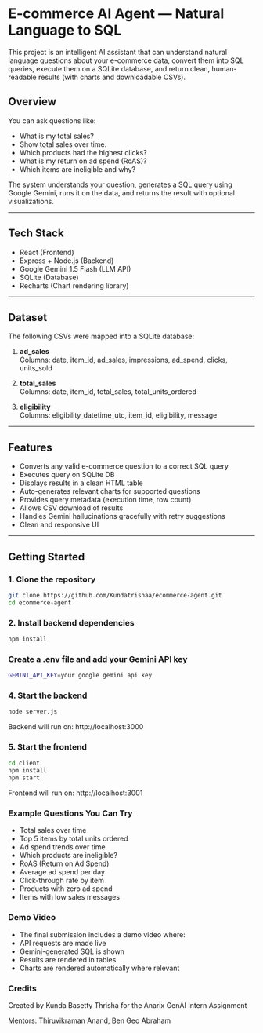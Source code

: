 # E-commerce AI Agent — Natural Language to SQL

This project is an intelligent AI assistant that can understand natural language questions about your e-commerce data, convert them into SQL queries, execute them on a SQLite database, and return clean, human-readable results (with charts and downloadable CSVs).

## Overview

You can ask questions like:

- What is my total sales?
- Show total sales over time.
- Which products had the highest clicks?
- What is my return on ad spend (RoAS)?
- Which items are ineligible and why?

The system understands your question, generates a SQL query using Google Gemini, runs it on the data, and returns the result with optional visualizations.

---

## Tech Stack

- React (Frontend)
- Express + Node.js (Backend)
- Google Gemini 1.5 Flash (LLM API)
- SQLite (Database)
- Recharts (Chart rendering library)

---

## Dataset

The following CSVs were mapped into a SQLite database:

1. **ad_sales**  
   Columns: date, item_id, ad_sales, impressions, ad_spend, clicks, units_sold

2. **total_sales**  
   Columns: date, item_id, total_sales, total_units_ordered

3. **eligibility**  
   Columns: eligibility_datetime_utc, item_id, eligibility, message

---

## Features

- Converts any valid e-commerce question to a correct SQL query
- Executes query on SQLite DB
- Displays results in a clean HTML table
- Auto-generates relevant charts for supported questions
- Provides query metadata (execution time, row count)
- Allows CSV download of results
- Handles Gemini hallucinations gracefully with retry suggestions
- Clean and responsive UI

---

## Getting Started

### 1. Clone the repository

```bash
git clone https://github.com/Kundatrishaa/ecommerce-agent.git
cd ecommerce-agent
```

### 2. Install backend dependencies

```bash
npm install
```

### Create a .env file and add your Gemini API key

```bash
GEMINI_API_KEY=your google gemini api key
```

### 4. Start the backend

```bash
node server.js
```
Backend will run on: http://localhost:3000

### 5. Start the frontend

```bash
cd client
npm install
npm start
```
Frontend will run on: http://localhost:3001

### Example Questions You Can Try

- Total sales over time
- Top 5 items by total units ordered
- Ad spend trends over time
- Which products are ineligible?
- RoAS (Return on Ad Spend)
- Average ad spend per day
- Click-through rate by item
- Products with zero ad spend
- Items with low sales messages

### Demo Video

- The final submission includes a demo video where:
- API requests are made live
- Gemini-generated SQL is shown
- Results are rendered in tables
- Charts are rendered automatically where relevant

### Credits

Created by Kunda Basetty Thrisha for the Anarix GenAI Intern Assignment

Mentors: Thiruvikraman Anand, Ben Geo Abraham
